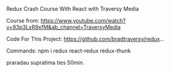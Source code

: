 Redux Crash Course With React with Traversy Media

Course from:
https://www.youtube.com/watch?v=93p3LxR9xfM&ab_channel=TraversyMedia

Code For This Project:
https://github.com/bradtraversy/redux...

Commands:
npm i redux react-redux redux-thunk

praradau supratima ties 50min.
